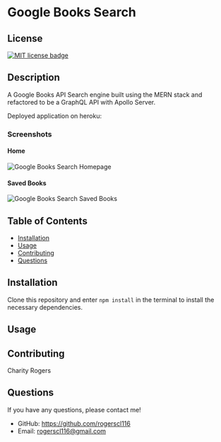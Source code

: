 # Google Books Search

## License
<a href="https://opensource.org/licenses/MIT"><img src="https://img.shields.io/badge/License-MIT-yellow" alt="MIT license badge"/></a>

## Description
A Google Books API Search engine built using the MERN stack and refactored to be a GraphQL API with Apollo Server.

Deployed application on heroku: 

### Screenshots
#### Home
![Google Books Search Homepage]()
#### Saved Books
![Google Books Search Saved Books]()

## Table of Contents
 * [Installation](#installation)
 * [Usage](#usage)
 * [Contributing](#contributing)
 * [Questions](#questions)
        
## Installation
Clone this repository and enter `npm install` in the terminal to install the necessary dependencies.
   
## Usage


## Contributing
Charity Rogers

## Questions
If you have any questions, please contact me!

  - GitHub: https://github.com/rogerscl116
  - Email: rogerscl116@gmail.com 
